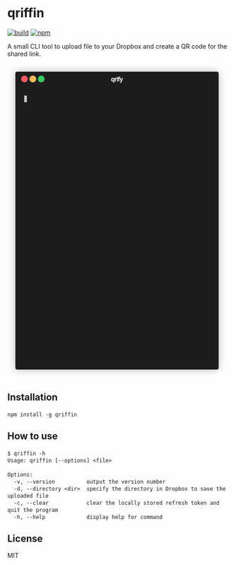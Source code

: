 # qriffin

[![build](https://img.shields.io/github/workflow/status/kwrush/qriffin/Release/master)](https://github.com/kwrush/qriffin/actions)
[![npm](https://img.shields.io/npm/v/qriffin)](https://www.npmjs.com/package/qriffin)

A small CLI tool to upload file to your Dropbox and create a QR code for the shared link.

![Demo](demo.gif)

## Installation

```console
npm install -g qriffin
```

## How to use

```console
$ qriffin -h
Usage: qriffin [--options] <file>

Options:
  -v, --version          output the version number
  -d, --directory <dir>  specify the directory in Dropbox to save the uploaded file
  -c, --clear            clear the locally stored refresh token and quit the program
  -h, --help             display help for command
```

## License

MIT
